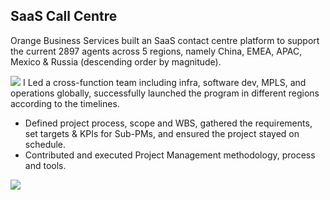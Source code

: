 ## SaaS Call Centre

Orange Business Services built an SaaS contact centre platform to support the current 2897 agents across 5 regions, namely China, EMEA, APAC, Mexico & Russia (descending order by magnitude). 



<img src="https://user-images.githubusercontent.com/79688638/199171842-1c9a40a6-952b-41da-9768-b884924a0ae0.jpg">
I Led a cross-function team including infra, software dev, MPLS, and operations globally, successfully launched the program in different regions according to the timelines.

  - Defined project process, scope and WBS, gathered the requirements, set targets & KPIs for Sub-PMs, and ensured the project stayed on schedule.
  - Contributed and executed Project Management methodology, process and tools.
<img src="https://user-images.githubusercontent.com/79688638/199172785-e220015c-42aa-4695-8f26-5f4f7ae7eb2f.JPG">
